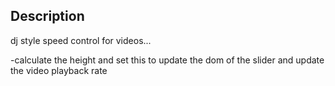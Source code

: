 ## Description

dj style speed control for videos...

-calculate the height and set this to update the dom of the slider and update the video playback rate
